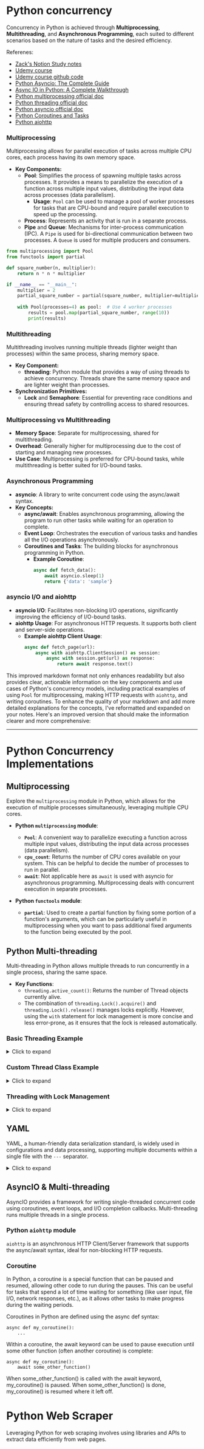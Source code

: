 # Python concurrency
Concurrency in Python is achieved through **Multiprocessing**, **Multithreading**, and **Asynchronous Programming**, each suited to different scenarios based on the nature of tasks and the desired efficiency.

Referenes:
- [Zack's Notion Study notes](https://www.notion.so/Python-Java-Concurrency-b883552932a44086bbe859f88851ed28?pvs=4)
- [Udemy course](https://www.udemy.com/course/concurrent-and-parallel-programming-in-python/learn/lecture/28328244#overview)
- [Udemy course github code](https://github.com/PacktPublishing/Concurrent-and-Parallel-Programming-in-Python/tree/main)
- [Python Asyncio: The Complete Guide](https://superfastpython.com/python-asyncio/)  
- [Async IO in Python: A Complete Walkthrough](https://realpython.com/async-io-python/)
- [Python multiprocessing official doc](https://docs.python.org/3/library/multiprocessing.html)
- [Python threading official doc](https://docs.python.org/3/library/threading.html)
- [Python asyncio official doc](https://docs.python.org/3/library/asyncio.html)
- [Python Coroutines and Tasks](https://docs.python.org/3/library/asyncio-task.html)
- [Python aiohttp](https://docs.aiohttp.org/en/stable/)


### Multiprocessing

Multiprocessing allows for parallel execution of tasks across multiple CPU cores, each process having its own memory space.

- **Key Components:**
  - **Pool**: Simplifies the process of spawning multiple tasks across processes. It provides a means to parallelize the execution of a function across multiple input values, distributing the input data across processes (data parallelism).
    - **Usage**: `Pool` can be used to manage a pool of worker processes for tasks that are CPU-bound and require parallel execution to speed up the processing.
  - **Process**: Represents an activity that is run in a separate process.
  - **Pipe** and **Queue**: Mechanisms for inter-process communication (IPC). A `Pipe` is used for bi-directional communication between two processes. A `Queue` is used for multiple producers and consumers.

```python
from multiprocessing import Pool
from functools import partial

def square_number(n, multiplier):
    return n * n * multiplier

if __name__ == "__main__":
    multiplier = 2
    partial_square_number = partial(square_number, multiplier=multiplier)
    
    with Pool(processes=4) as pool:  # Use 4 worker processes
        results = pool.map(partial_square_number, range(10))
        print(results)
```

### Multithreading

Multithreading involves running multiple threads (lighter weight than processes) within the same process, sharing memory space.

- **Key Component:**
  - **threading**: Python module that provides a way of using threads to achieve concurrency. Threads share the same memory space and are lighter weight than processes.
- **Synchronization Primitives:**
  - **Lock** and **Semaphore**: Essential for preventing race conditions and ensuring thread safety by controlling access to shared resources.

### Multiprocessing vs Multithreading

- **Memory Space**: Separate for multiprocessing, shared for multithreading.
- **Overhead**: Generally higher for multiprocessing due to the cost of starting and managing new processes.
- **Use Case**: Multiprocessing is preferred for CPU-bound tasks, while multithreading is better suited for I/O-bound tasks.

### Asynchronous Programming

- **asyncio**: A library to write concurrent code using the async/await syntax.
- **Key Concepts:**
  - **async/await**: Enables asynchronous programming, allowing the program to run other tasks while waiting for an operation to complete.
  - **Event Loop**: Orchestrates the execution of various tasks and handles all the I/O operations asynchronously.
  - **Coroutines and Tasks**: The building blocks for asynchronous programming in Python.
    - **Example Coroutine**:
      ```python
      async def fetch_data():
          await asyncio.sleep(1)
          return {'data': 'sample'}
      ```

### asyncio I/O and aiohttp

- **asyncio I/O**: Facilitates non-blocking I/O operations, significantly improving the efficiency of I/O-bound tasks.
- **aiohttp Usage**: For asynchronous HTTP requests. It supports both client and server-side operations.
  - **Example aiohttp Client Usage**:
    ```python
    async def fetch_page(url):
        async with aiohttp.ClientSession() as session:
            async with session.get(url) as response:
                return await response.text()
    ```

This improved markdown format not only enhances readability but also provides clear, actionable information on the key components and use cases of Python's concurrency models, including practical examples of using `Pool` for multiprocessing, making HTTP requests with `aiohttp`, and writing coroutines.
To enhance the quality of your markdown and add more detailed explanations for the concepts, I've reformatted and expanded on your notes. Here's an improved version that should make the information clearer and more comprehensive:

---

# Python Concurrency Implementations

## Multiprocessing
Explore the `multiprocessing` module in Python, which allows for the execution of multiple processes simultaneously, leveraging multiple CPU cores.

- **Python `multiprocessing` module**:
  - **`Pool`**: A convenient way to parallelize executing a function across multiple input values, distributing the input data across processes (data parallelism).
  - **`cpu_count`**: Returns the number of CPU cores available on your system. This can be helpful to decide the number of processes to run in parallel.
  - **`await`**: Not applicable here as `await` is used with asyncio for asynchronous programming. Multiprocessing deals with concurrent execution in separate processes.

- **Python `functools` module**:
  - **`partial`**: Used to create a partial function by fixing some portion of a function's arguments, which can be particularly useful in multiprocessing when you want to pass additional fixed arguments to the function being executed by the pool.

## Python Multi-threading
Multi-threading in Python allows multiple threads to run concurrently in a single process, sharing the same space.

- **Key Functions**:
  - `threading.active_count()`: Returns the number of Thread objects currently alive.
  - The combination of `threading.Lock().acquire()` and `threading.Lock().release()` manages locks explicitly. However, using the `with` statement for lock management is more concise and less error-prone, as it ensures that the lock is released automatically.

### Basic Threading Example
<details>
<summary>Click to expand</summary>

```python
import threading
import time

def thread_function(name):
    print(f"Thread {name}: starting")
    time.sleep(2)
    print(f"Thread {name}: finishing")

threads = []

for i in range(5):
    x = threading.Thread(target=thread_function, args=(i,))
    threads.append(x)
    x.start()

for thread in threads:
    thread.join()
```
</details>

### Custom Thread Class Example
<details>
<summary>Click to expand</summary>

```python
import threading
import time

class MyThread(threading.Thread):
    def __init__(self, name):
        threading.Thread.__init__(self)
        self.name = name

    def run(self):
        print(f"Thread {self.name}: starting")
        time.sleep(2)
        print(f"Thread {self.name}: finishing")

threads = []

for i in range(5):
    my_thread = MyThread(name=i)
    threads.append(my_thread)
    my_thread.start()

for thread in threads:
    thread.join()
```
</details>

### Threading with Lock Management
<details>
<summary>Click to expand</summary>

```python
import threading
import time

class ThreadSafeCounter:
    def __init__(self):
        self.value = 0
        self.lock = threading.Lock()

    def increment(self, n):
        for _ in range(n):
            with self.lock:
                self.value += 1

def run_threaded_increments(counter, increments):
    threads = [threading.Thread(target=counter.increment, args=(increments,)) for _ in range(4)]
    for thread in threads:
        thread.start()
    for thread in threads:
        thread.join()

if __name__ == "__main__":
    counter = ThreadSafeCounter()
    run_threaded_increments(counter, 100000)
    print(f"Counter value: {counter.value}")
```
</details>

## YAML
YAML, a human-friendly data serialization standard, is widely used in configurations and data processing, supporting multiple documents within a single file with the `---` separator.

<details>
<summary>Click to expand</summary>

```yaml
rest:
  url: "https://example.org/primenumbers/v1"
  port: 8443

prime_numbers: [2, 3, 5, 7, 11, 13, 17, 19]
```
</details>

## AsyncIO & Multi-threading
AsyncIO provides a framework for writing single-threaded concurrent code using coroutines, event loops, and I/O completion callbacks. Multi-threading runs multiple threads in a single process.

### Python `aiohttp` module
`aiohttp` is an asynchronous HTTP Client/Server framework that supports the async/await syntax, ideal for non-blocking HTTP requests.

### Coroutine
In Python, a coroutine is a special function that can be paused and resumed, allowing other code to run during the pauses. This can be useful for tasks that spend a lot of time waiting for something (like user input, file I/O, network responses, etc.), as it allows other tasks to make progress during the waiting periods.

Coroutines in Python are defined using the async def syntax:
```
async def my_coroutine():
    ...
```
Within a coroutine, the await keyword can be used to pause execution until some other function (often another coroutine) is complete:
```
async def my_coroutine():
    await some_other_function()
```
When some_other_function() is called with the await keyword, my_coroutine() is paused. When some_other_function() is done, my_coroutine() is resumed where it left off.  



# Python Web Scraper
Leveraging Python for web scraping involves using libraries and APIs to extract data efficiently from web pages.